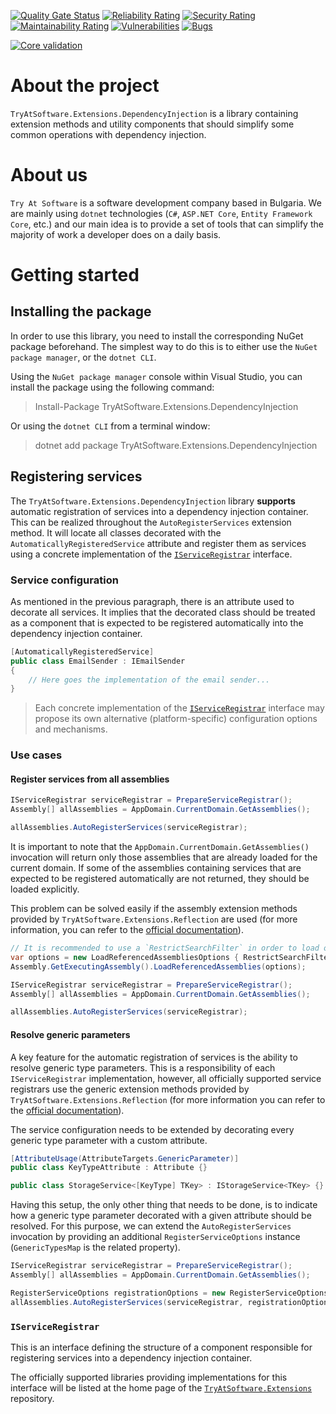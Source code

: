 [![Quality Gate Status](https://sonarcloud.io/api/project_badges/measure?project=TryAtSoftware_Extensions&metric=alert_status)](https://sonarcloud.io/summary/new_code?id=TryAtSoftware_Extensions)
[![Reliability Rating](https://sonarcloud.io/api/project_badges/measure?project=TryAtSoftware_Extensions&metric=reliability_rating)](https://sonarcloud.io/summary/new_code?id=TryAtSoftware_Extensions)
[![Security Rating](https://sonarcloud.io/api/project_badges/measure?project=TryAtSoftware_Extensions&metric=security_rating)](https://sonarcloud.io/summary/new_code?id=TryAtSoftware_Extensions)
[![Maintainability Rating](https://sonarcloud.io/api/project_badges/measure?project=TryAtSoftware_Extensions&metric=sqale_rating)](https://sonarcloud.io/summary/new_code?id=TryAtSoftware_Extensions)
[![Vulnerabilities](https://sonarcloud.io/api/project_badges/measure?project=TryAtSoftware_Extensions&metric=vulnerabilities)](https://sonarcloud.io/summary/new_code?id=TryAtSoftware_Extensions)
[![Bugs](https://sonarcloud.io/api/project_badges/measure?project=TryAtSoftware_Extensions&metric=bugs)](https://sonarcloud.io/summary/new_code?id=TryAtSoftware_Extensions)

[![Core validation](https://github.com/TryAtSoftware/Extensions/actions/workflows/Core%20validation.yml/badge.svg)](https://github.com/TryAtSoftware/Extensions/actions/workflows/Core%20validation.yml)

# About the project

`TryAtSoftware.Extensions.DependencyInjection` is a library containing extension methods and utility components that should simplify some common operations with dependency injection.

# About us

`Try At Software` is a software development company based in Bulgaria. We are mainly using `dotnet` technologies (`C#`, `ASP.NET Core`, `Entity Framework Core`, etc.) and our main idea is to provide a set of tools that can simplify the majority of work a developer does on a daily basis.

# Getting started

## Installing the package

In order to use this library, you need to install the corresponding NuGet package beforehand.
The simplest way to do this is to either use the `NuGet package manager`, or the `dotnet CLI`.

Using the `NuGet package manager` console within Visual Studio, you can install the package using the following command:

> Install-Package TryAtSoftware.Extensions.DependencyInjection

Or using the `dotnet CLI` from a terminal window:

> dotnet add package TryAtSoftware.Extensions.DependencyInjection

## Registering services

The `TryAtSoftware.Extensions.DependencyInjection` library **supports** automatic registration of services into a dependency injection container.
This can be realized throughout the `AutoRegisterServices` extension method.
It will locate all classes decorated with the `AutomaticallyRegisteredService` attribute and register them as services using a concrete implementation of the [`IServiceRegistrar`](#iserviceregistrar) interface.

### Service configuration

As mentioned in the previous paragraph, there is an attribute used to decorate all services.
It implies that the decorated class should be treated as a component that is expected to be registered automatically into the dependency injection container.

```C#
[AutomaticallyRegisteredService]
public class EmailSender : IEmailSender
{
    // Here goes the implementation of the email sender... 
}
```

> Each concrete implementation of the [`IServiceRegistrar`](#iserviceregistrar) interface may propose its own alternative (platform-specific) configuration options and mechanisms.

### Use cases

#### Register services from all assemblies

```C#
IServiceRegistrar serviceRegistrar = PrepareServiceRegistrar();
Assembly[] allAssemblies = AppDomain.CurrentDomain.GetAssemblies();

allAssemblies.AutoRegisterServices(serviceRegistrar);
```
It is important to note that the `AppDomain.CurrentDomain.GetAssemblies()` invocation will return only those assemblies that are already loaded for the current domain.
If some of the assemblies containing services that are expected to be registered automatically are not returned, they should be loaded explicitly.

This problem can be solved easily if the assembly extension methods provided by `TryAtSoftware.Extensions.Reflection` are used (for more information, you can refer to the [official documentation](https://github.com/TryAtSoftware/Extensions/blob/main/TryAtSoftware.Extensions.Reflection.md#assembly-extensions)).

```C#
// It is recommended to use a `RestrictSearchFilter` in order to load only what is necessary.
var options = new LoadReferencedAssembliesOptions { RestrictSearchFilter = x => x.FullName.StartsWith("My.Awesome.Prefix")};
Assembly.GetExecutingAssembly().LoadReferencedAssemblies(options);

IServiceRegistrar serviceRegistrar = PrepareServiceRegistrar();
Assembly[] allAssemblies = AppDomain.CurrentDomain.GetAssemblies();

allAssemblies.AutoRegisterServices(serviceRegistrar);
```

#### Resolve generic parameters

A key feature for the automatic registration of services is the ability to resolve generic type parameters.
This is a responsibility of each `IServiceRegistrar` implementation, however, all officially supported service registrars use the generic extension methods provided by `TryAtSoftware.Extensions.Reflection` (for more information you can refer to the [official documentation](https://github.com/TryAtSoftware/Extensions/blob/main/TryAtSoftware.Extensions.Reflection.md#generic-extensions)).

The service configuration needs to be extended by decorating every generic type parameter with a custom attribute.

```C#
[AttributeUsage(AttributeTargets.GenericParameter)]
public class KeyTypeAttribute : Attribute {}

public class StorageService<[KeyType] TKey> : IStorageService<TKey> {}
```

Having this setup, the only other thing that needs to be done, is to indicate how a generic type parameter decorated with a given attribute should be resolved.
For this purpose, we can extend the `AutoRegisterServices` invocation by providing an additional `RegisterServiceOptions` instance (`GenericTypesMap` is the related property).

```C#
IServiceRegistrar serviceRegistrar = PrepareServiceRegistrar();
Assembly[] allAssemblies = AppDomain.CurrentDomain.GetAssemblies();

RegisterServiceOptions registrationOptions = new RegisterServiceOptions { GenericTypesMap = new Dictionary<Type, Type> { [typeof(KeyTypeAttribute)] = typeof(Guid) } };
allAssemblies.AutoRegisterServices(serviceRegistrar, registrationOptions);
```

### `IServiceRegistrar`

This is an interface defining the structure of a component responsible for registering services into a dependency injection container.

The officially supported libraries providing implementations for this interface will be listed at the home page of the [`TryAtSoftware.Extensions`](https://github.com/TryAtSoftware/Extensions) repository.